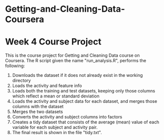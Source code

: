 # Getting-and-Cleaning-Data-Coursera
# Week 4 Course Project
This is the course project for Getting and Cleaning Data course on Coursera. The R script given the name "run_analysis.R", performs the following:

1. Downloads the dataset if it does not already exist in the working directory
2. Loads the activity and feature info
3. Loads both the training and test datasets, keeping only those columns which reflect a mean or standard deviation
4. Loads the activity and subject data for each dataset, and merges those columns with the dataset
5. Merges the two datasets
6. Converts the activity and subject columns into factors
7. Creates a tidy dataset that consists of the average (mean) value of each variable for each subject and activity pair.
8. The final result is shown in the file "tidy.txt".
